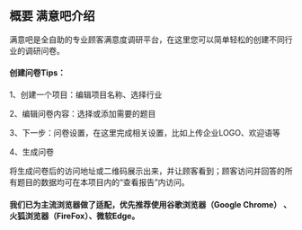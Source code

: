 ## 概要    **满意吧介绍**

满意吧是全自助的专业顾客满意度调研平台，在这里您可以简单轻松的创建不同行业的调研问卷。

#### **创建问卷Tips：**

1、创建一个项目：编辑项目名称、选择行业

2、编辑问卷内容：选择或添加需要的题目

3、下一步：问卷设置，在这里完成相关设置，比如上传企业LOGO、欢迎语等

4、生成问卷

将生成问卷后的访问地址或二维码展示出来，并让顾客看到；顾客访问并回答的所有题目的数据均可在本项目内的“查看报告”内访问。

#### **我们已为主流浏览器做了适配，优先推荐使用谷歌浏览器（Google Chrome） 、火狐浏览器（FireFox）、微软Edge。**



